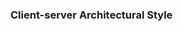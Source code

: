 <div id="title">

### Client-server Architectural Style

</div>
<div id="body">

<include src="./what/embed.md" boilerplate  />

</div>